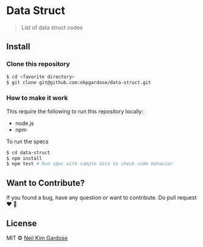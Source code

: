 # Data Struct
> List of data struct codes

## Install

### Clone this repository

```sh
$ cd <favorite directory>
$ git clone git@github.com:nkpgardose/data-struct.git
```

### How to make it work

This require the following to run this repository locally:

  * node.js
  * npm

To run the specs

```sh
$ cd data-struct
$ npm install
$ npm test # Run spec with sample data to check code behavior
```

## Want to Contribute?
If you found a bug, have any question or want to contribute. Do pull request :heart: :tada:

## License

MIT © [Neil Kim Gardose](https://github.com/nkpgardose)


